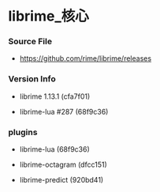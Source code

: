 # librime_核心

### Source File

- https://github.com/rime/librime/releases

### Version Info

- librime 1.13.1 (cfa7f01)

- librime-lua #287 (68f9c36)

### plugins

- librime-lua (68f9c36)

- librime-octagram (dfcc151)

- librime-predict (920bd41)
